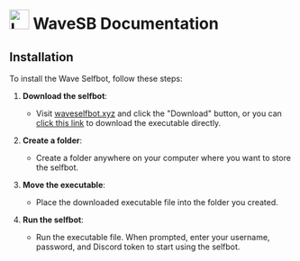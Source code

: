 # <img src="images/wavesbicon2.ico" alt="Logo" width="35" height="35"> WaveSB Documentation

## Installation

To install the Wave Selfbot, follow these steps:

1. **Download the selfbot**:
   - Visit [waveselfbot.xyz](https://waveselfbot.xyz) and click the "Download" button, or you can [click this link](https://api.celestial.cat/wave/Files/Wave.exe) to download the executable directly.

2. **Create a folder**:
   - Create a folder anywhere on your computer where you want to store the selfbot.

3. **Move the executable**:
   - Place the downloaded executable file into the folder you created.

4. **Run the selfbot**:
   - Run the executable file. When prompted, enter your username, password, and Discord token to start using the selfbot.
